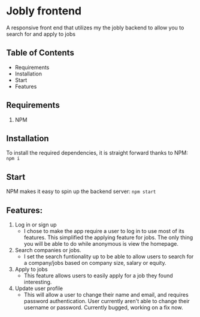 # Jobly frontend
A responsive front end that utilizes my the jobly backend to allow you to search for and apply to jobs

## Table of Contents
- Requirements
- Installation
- Start
- Features

## Requirements 
1. NPM

## Installation
To install the required dependencies, it is straight forward thanks to NPM:
`npm i`

## Start
NPM makes it easy to spin up the backend server: 
`npm start`

## Features:
1. Log in or sign up
    - I chose to make the app require a user to log in to use most of its features. This simplified the applying feature for jobs. The only thing you will be able to do while anonymous is view the homepage. 
2. Search companies or jobs.
    - I set the search funtionality up to be able to allow users to search for a company/jobs based on company size, salary or equity.
3. Apply to jobs
    - This feature allows users to easily apply for a job they found interesting.
4. Update user profile
    - This will allow a user to change their name and email, and requires password authentication. User currently aren't able to change their username or password. Currently bugged, working on a fix now.